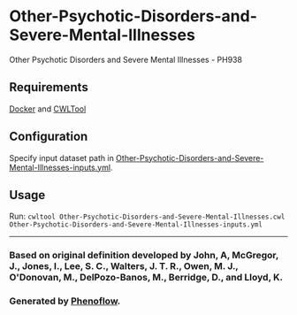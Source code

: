 # Other-Psychotic-Disorders-and-Severe-Mental-Illnesses

Other Psychotic Disorders and Severe Mental Illnesses - PH938

## Requirements

[Docker](https://docs.docker.com/install/) and [CWLTool](https://github.com/common-workflow-language/cwltool#install)

## Configuration

Specify input dataset path in [Other-Psychotic-Disorders-and-Severe-Mental-Illnesses-inputs.yml](Other-Psychotic-Disorders-and-Severe-Mental-Illnesses-inputs.yml).

## Usage

Run: `cwltool Other-Psychotic-Disorders-and-Severe-Mental-Illnesses.cwl Other-Psychotic-Disorders-and-Severe-Mental-Illnesses-inputs.yml`

***

### Based on original definition developed by John, A, McGregor, J., Jones, I., Lee, S. C., Walters, J. T. R., Owen, M. J., O'Donovan, M., DelPozo-Banos, M., Berridge, D., and Lloyd, K.
### Generated by [Phenoflow](https://kclhi.org/phenoflow).

